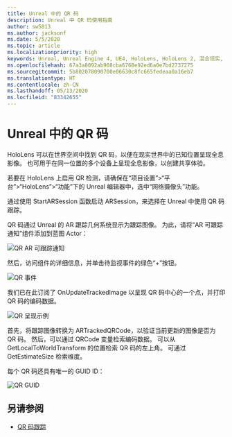 ```yaml
---
title: Unreal 中的 QR 码
description: Unreal 中 QR 码使用指南
author: sw5813
ms.author: jacksonf
ms.date: 5/5/2020
ms.topic: article
ms.localizationpriority: high
keywords: Unreal, Unreal Engine 4, UE4, HoloLens, HoloLens 2, 混合现实, 开发, 功能, 文档, 指南, 全息影像, qr 码
ms.openlocfilehash: 67a3a8092ab908cba6768e92ed6a0e7bd2737275
ms.sourcegitcommit: 5b802078090700e06630c8fc665fedeaa0a16eb7
ms.translationtype: HT
ms.contentlocale: zh-CN
ms.lasthandoff: 05/13/2020
ms.locfileid: "83342655"
---
```

# <a name="qr-codes-in-unreal"></a>Unreal 中的 QR 码

HoloLens 可以在世界空间中找到 QR 码，以便在现实世界中的已知位置呈现全息影像。  也可用于在同一位置的多个设备上呈现全息影像，以创建共享体验。 

若要在 HoloLens 上启用 QR 检测，请确保在“项目设置”>“平台”>“HoloLens”>“功能”下的 Unreal 编辑器中，选中“网络摄像头”功能。  

通过使用 StartARSession 函数启动 ARSession，来选择在 Unreal 中使用 QR 码跟踪。 

QR 码通过 Unreal 的 AR 跟踪几何系统显示为跟踪图像。  为此，请将“AR 可跟踪通知”组件添加到蓝图 Actor： 

![QR AR 可跟踪通知](images/unreal-spatialmapping-artrackablenotify.PNG)

然后，访问组件的详细信息，并单击待监视事件的绿色“+”按钮。  

![QR 事件](images/unreal-spatialmapping-events.PNG)

我们已在此订阅了 OnUpdateTrackedImage 以呈现 QR 码中心的一个点，并打印 QR 码的编码数据。 

![QR 呈现示例](images/unreal-qr-render.PNG)

首先，将跟踪图像转换为 ARTrackedQRCode，以验证当前更新的图像是否为 QR 码。  然后，可以通过 QRCode 变量检索编码数据。  可以从 GetLocalToWorldTransform 的位置检索 QR 码的左上角。  可通过 GetEstimateSize 检索维度。 

每个 QR 码还具有唯一的 GUID ID： 

![QR GUID](images/unreal-qr-guid.PNG)

## <a name="see-also"></a>另请参阅
* [QR 码跟踪](qr-code-tracking.md)

